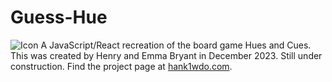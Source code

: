 # Guess-Hue
![Icon](src/images/gueshueicon.png)
 A JavaScript/React recreation of the board game Hues and Cues. This was created by Henry and Emma Bryant in December 2023. Still under construction. Find the project page at [hank1wdo.com](https://hank1wdo.com/projects.html).

